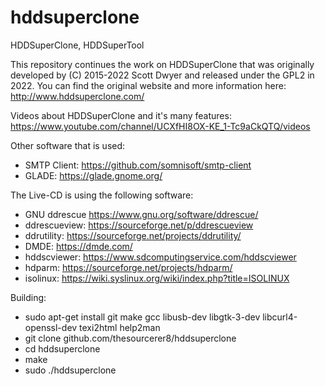 # hddsuperclone
HDDSuperClone, HDDSuperTool

This repository continues the work on HDDSuperClone that was originally developed by (C) 2015-2022 Scott Dwyer and released under the GPL2 in 2022.
You can find the original website and more information here:
http://www.hddsuperclone.com/

Videos about HDDSuperClone and it's many features: https://www.youtube.com/channel/UCXfHI8OX-KE_1-Tc9aCkQTQ/videos

Other software that is used:
* SMTP Client: https://github.com/somnisoft/smtp-client
* GLADE: https://glade.gnome.org/


The Live-CD is using the following software:
* GNU ddrescue https://www.gnu.org/software/ddrescue/
* ddrescueview: https://sourceforge.net/p/ddrescueview
* ddrutility: https://sourceforge.net/projects/ddrutility/
* DMDE: https://dmde.com/
* hddscviewer: https://www.sdcomputingservice.com/hddscviewer
* hdparm: https://sourceforge.net/projects/hdparm/
* isolinux: https://wiki.syslinux.org/wiki/index.php?title=ISOLINUX


Building:
* sudo apt-get install git make gcc libusb-dev libgtk-3-dev libcurl4-openssl-dev texi2html help2man
* git clone github.com/thesourcerer8/hddsuperclone
* cd hddsuperclone
* make
* sudo ./hddsuperclone
